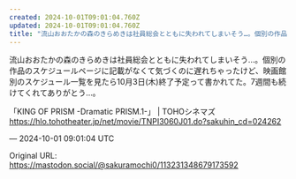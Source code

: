 ```yaml
---
created: 2024-10-01T09:01:04.760Z
updated: 2024-10-01T09:01:04.760Z
title: "流山おおたかの森のきらめきは社員総会とともに失われてしまいそう…。個別の作品のスケジュールページに記載がなくて気づくのに遅れちゃったけど、映画館別のスケジュール[...]"
---
```


<p>流山おおたかの森のきらめきは社員総会とともに失われてしまいそう…。個別の作品のスケジュールページに記載がなくて気づくのに遅れちゃったけど、映画館別のスケジュール一覧を見たら10月3日(木)終了予定って書かれてた。7週間も続けてくれてありがとう…。</p><p>「KING OF PRISM -Dramatic PRISM.1-」 | TOHOシネマズ<br /><a href="https://hlo.tohotheater.jp/net/movie/TNPI3060J01.do?sakuhin_cd=024262" target="_blank" rel="nofollow noopener noreferrer" translate="no"><span class="invisible">https://</span><span class="ellipsis">hlo.tohotheater.jp/net/movie/T</span><span class="invisible">NPI3060J01.do?sakuhin_cd=024262</span></a></p>

&mdash; 2024-10-01 09:01:04 UTC

Original URL: https://mastodon.social/@sakuramochi0/113231348679173592
